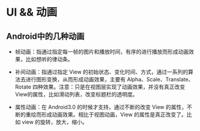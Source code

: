 # UI && 动画

## Android中的几种动画

- 帧动画：指通过指定每一帧的图片和播放时间，有序的进行播放而形成动画效果，比如想听的律动条。

- 补间动画：指通过指定 View 的初始状态、变化时间、方式，通过一系列的算法去进行图形变换，从而形成动画效果，主要有 Alpha、Scale、Translate、Rotate 四种效果。注意：只是在视图层实现了动画效果，并没有真正改变View的属性，比如滑动列表，改变标题栏的透明度。

- 属性动画：在 Android3.0 的时候才支持，通过不断的改变 View 的属性，不断的重绘而形成动画效果。相比于视图动画，View 的属性是真正改变了。比如 view 的旋转，放大，缩小。